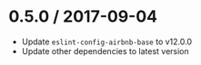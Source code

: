 0.5.0 / 2017-09-04
==================
- Update `eslint-config-airbnb-base` to v12.0.0
- Update other dependencies to latest version
